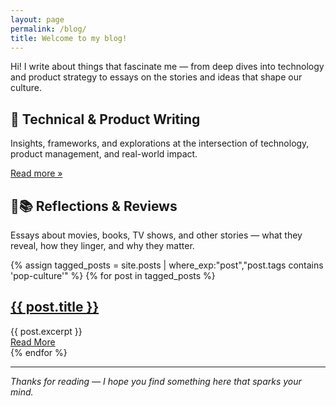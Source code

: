 ```yaml
---
layout: page
permalink: /blog/
title: Welcome to my blog!
---
```

Hi! I write about things that fascinate me — from deep dives into technology and product strategy to essays on the stories and ideas that shape our culture.

## 📌 Technical & Product Writing
Insights, frameworks, and explorations at the intersection of technology, product management, and real-world impact.

[Read more »](#) <!-- Add your link here -->

## 🎥📚 Reflections & Reviews
Essays about movies, books, TV shows, and other stories — what they reveal, how they linger, and why they matter.

<div class="posts">
  {% assign tagged_posts = site.posts | where_exp:"post","post.tags contains 'pop-culture'" %}
  {% for post in tagged_posts %}
    <article class="post">
      <h1><a href="{{ site.baseurl }}{{ post.url }}">{{ post.title }}</a></h1>
      <div class="entry">
        {{ post.excerpt }}
      </div>
      <a href="{{ site.baseurl }}{{ post.url }}" class="read-more">Read More</a>
    </article>
  {% endfor %}
</div>

---

_Thanks for reading — I hope you find something here that sparks your mind._

